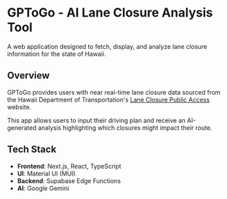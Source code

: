 # GPToGo - AI Lane Closure Analysis Tool

A web application designed to fetch, display, and analyze lane closure information for the state of Hawaii.

## Overview

GPToGo provides users with near real-time lane closure data sourced from the Hawaii Department of Transportation's [Lane Closure Public Access](https://hidot.hawaii.gov/highways/roadwork/) website.

This app allows users to input their driving plan and receive an AI-generated analysis highlighting which closures might impact their route.

## Tech Stack

- **Frontend**: Next.js, React, TypeScript
- **UI**: Material UI (MUI)
- **Backend**: Supabase Edge Functions
- **AI**: Google Gemini

